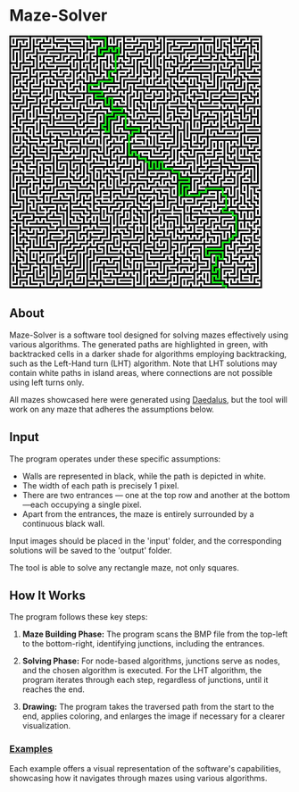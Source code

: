 # Maze-Solver

![Maze Solver](https://github.com/OmriLeviGit/Maze-Solver/blob/main/examples/151x151%2C%20Large%20-%20breadth%20first%20search.jpg?raw=true)

## About
Maze-Solver is a software tool designed for solving mazes effectively using various algorithms.
The generated paths are highlighted in green, with backtracked cells in a darker shade for algorithms employing backtracking, such as the Left-Hand turn (LHT) algorithm.
Note that LHT solutions may contain white paths in island areas, where connections are not possible using left turns only.

All mazes showcased here were generated using [Daedalus](https://www.astrolog.org/labyrnth/daedalus.htm), but the tool will work on any maze that adheres the assumptions below.

## Input
The program operates under these specific assumptions:

- Walls are represented in black, while the path is depicted in white.
- The width of each path is precisely 1 pixel.
- There are two entrances — one at the top row and another at the bottom—each occupying a single pixel.
- Apart from the entrances, the maze is entirely surrounded by a continuous black wall.

Input images should be placed in the 'input' folder, and the corresponding solutions will be saved to the 'output' folder.

The tool is able to solve any rectangle maze, not only squares.


## How It Works
The program follows these key steps:

1. **Maze Building Phase:** The program scans the BMP file from the top-left to the bottom-right, identifying junctions, including the entrances.

2. **Solving Phase:** For node-based algorithms, junctions serve as nodes, and the chosen algorithm is executed. For the LHT algorithm, the program iterates through each step, regardless of junctions, until it reaches the end.

3. **Drawing:** The program takes the traversed path from the start to the end, applies coloring, and enlarges the image if necessary for a clearer visualization.

### [Examples](https://github.com/OmriLeviGit/Maze-Solver/tree/main/examples)
Each example offers a visual representation of the software's capabilities, showcasing how it navigates through mazes using various algorithms.
